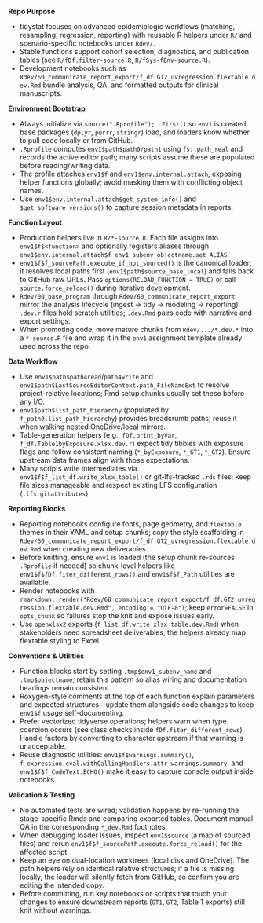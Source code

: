 **Repo Purpose**
- tidystat focuses on advanced epidemiologic workflows (matching, resampling, regression, reporting) with reusable R helpers under `R/` and scenario-specific notebooks under `Rdev/`.
- Stable functions support cohort selection, diagnostics, and publication tables (see `R/fDf.filter-source.R`, `R/fSys-fEnv-source.R`).
- Development notebooks such as `Rdev/60_communicate_report_export/f_df.GT2_uvregression.flextable.dev.Rmd` bundle analysis, QA, and formatted outputs for clinical manuscripts.

**Environment Bootstrap**
- Always initialize via `source(".Rprofile"); .First()` so `env1` is created, base packages (`dplyr`, `purrr`, `stringr`) load, and loaders know whether to pull code locally or from GitHub.
- `.Rprofile` computes `env1$path$path0/path1` using `fs::path_real` and records the active editor path; many scripts assume these are populated before reading/writing data.
- The profile attaches `env1$f` and `env1$env.internal.attach`, exposing helper functions globally; avoid masking them with conflicting object names.
- Use `env1$env.internal.attach$get_system_info()` and `$get_software_versions()` to capture session metadata in reports.

**Function Layout**
- Production helpers live in `R/*-source.R`. Each file assigns into `env1$f$<function>` and optionally registers aliases through `env1$env.internal.attach$f_env1_subenv_objectname.set_ALIAS`.
- `env1$f$f_sourcePath.execute_if_not_sourced()` is the canonical loader; it resolves local paths first (`env1$path$source_base_local`) and falls back to GitHub raw URLs. Pass `options(RELOAD_FUNCTION = TRUE)` or call `source.force_reload()` during iterative development.
- `Rdev/00_base_program` through `Rdev/60_communicate_report_export` mirror the analysis lifecycle (ingest → tidy → modeling → reporting). `.dev.r` files hold scratch utilities; `.dev.Rmd` pairs code with narrative and export settings.
- When promoting code, move mature chunks from `Rdev/.../*.dev.*` into a `*-source.R` file and wrap it in the `env1` assignment template already used across the repo.

**Data Workflow**
- Use `env1$path$path4read`/`path4write` and `env1$path$LastSourceEditorContext.path_FileNameExt` to resolve project-relative locations; Rmd setup chunks usually set these before any I/O.
- `env1$path$list_path_hierarchy` (populated by `f_path0.list_path_hierarchy`) provides breadcrumb paths; reuse it when walking nested OneDrive/local mirrors.
- Table-generation helpers (e.g., `fDf.print_byVar`, `f_df.Table1byExposure.xlsx.dev.r`) expect tidy tibbles with exposure flags and follow consistent naming (`*_byExposure`, `*_GT1`, `*_GT2`). Ensure upstream data frames align with those expectations.
- Many scripts write intermediates via `env1$f$f_list_df.write_xlsx_table()` or git-lfs-tracked `.rds` files; keep file sizes manageable and respect existing LFS configuration (`.lfs.gitattributes`).

**Reporting Blocks**
- Reporting notebooks configure fonts, page geometry, and `flextable` themes in their YAML and setup chunks; copy the style scaffolding in `Rdev/60_communicate_report_export/f_df.GT2_uvregression.flextable.dev.Rmd` when creating new deliverables.
- Before knitting, ensure `env1` is loaded (the setup chunk re-sources `.Rprofile` if needed) so chunk-level helpers like `env1$f$fDf.fiter_different_rows()` and `env1$f$f_Path` utilities are available.
- Render notebooks with `rmarkdown::render("Rdev/60_communicate_report_export/f_df.GT2_uvregression.flextable.dev.Rmd", encoding = "UTF-8")`; keep `error=FALSE` in `opts_chunk` so failures stop the knit and expose issues early.
- Use `openxlsx2` exports (`f_list_df.write_xlsx_table.dev.Rmd`) when stakeholders need spreadsheet deliverables; the helpers already map flextable styling to Excel.

**Conventions & Utilities**
- Function blocks start by setting `.tmp$env1_subenv_name` and `.tmp$objectname`; retain this pattern so alias wiring and documentation headings remain consistent.
- Roxygen-style comments at the top of each function explain parameters and expected structures—update them alongside code changes to keep `env1$f` usage self-documenting.
- Prefer vectorized tidyverse operations; helpers warn when type coercion occurs (see class checks inside `fDf.fiter_different_rows`). Handle factors by converting to character upstream if that warning is unacceptable.
- Reuse diagnostic utilities: `env1$f$warnings.summary()`, `f_expression.eval.withCallingHandlers.attr_warnings.summary`, and `env1$f$f_CodeText.ECHO()` make it easy to capture console output inside notebooks.

**Validation & Testing**
- No automated tests are wired; validation happens by re-running the stage-specific Rmds and comparing exported tables. Document manual QA in the corresponding `*_dev.Rmd` footnotes.
- When debugging loader issues, inspect `env1$source` (a map of sourced files) and rerun `env1$f$f_sourcePath.execute.force_reload()` for the affected script.
- Keep an eye on dual-location worktrees (local disk and OneDrive). The path helpers rely on identical relative structures; if a file is missing locally, the loader will silently fetch from GitHub, so confirm you are editing the intended copy.
- Before committing, run key notebooks or scripts that touch your changes to ensure downstream reports (`GT1`, `GT2`, Table 1 exports) still knit without warnings.
